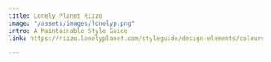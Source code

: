 ```yaml
---
title: Lonely Planet Rizzo
image: "/assets/images/lonelyp.png"
intro: A Maintainable Style Guide
link: https://rizzo.lonelyplanet.com/styleguide/design-elements/colours

---
```

